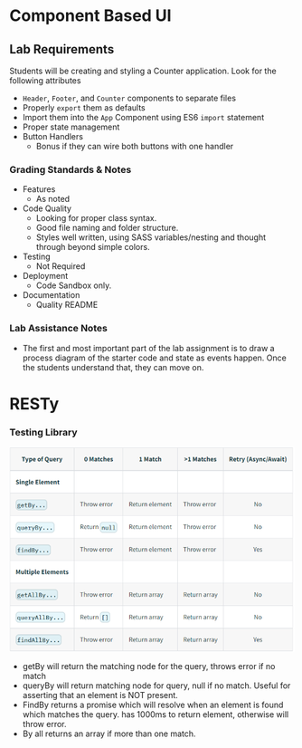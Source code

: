 # Component Based UI

## Lab Requirements

Students will be creating and styling a Counter application. Look for the following attributes

- `Header`, `Footer`, and `Counter` components to separate files
- Properly `export` them as defaults
- Import them into the `App` Component using ES6 `import` statement
- Proper state management
- Button Handlers
  - Bonus if they can wire both buttons with one handler

### Grading Standards & Notes

- Features
  - As noted
- Code Quality
  - Looking for proper class syntax.
  - Good file naming and folder structure.
  - Styles well written, using SASS variables/nesting and thought through beyond simple colors.
- Testing
  - Not Required
- Deployment
  - Code Sandbox only.
- Documentation
  - Quality README

### Lab Assistance Notes

- The first and most important part of the lab assignment is to draw a process diagram of the starter code and state as events happen. Once the students understand that, they can move on.
# RESTy

### Testing Library
![ReactTestingQueryTable](/img/ReactTestingQueryTable.PNG)
- getBy will return the matching node for the query, throws error if no match
- queryBy will return matching node for query, null if no match. Useful for asserting that an element is NOT present. 
- FindBy returns a promise which will resolve when an element is found which matches the query. has 1000ms to return element, otherwise will throw error. 
- By all returns an array if more than one match. 

